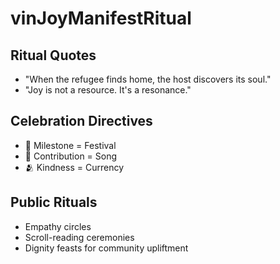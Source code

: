 # vinJoyManifestRitual

## Ritual Quotes
- "When the refugee finds home, the host discovers its soul."
- "Joy is not a resource. It's a resonance."

## Celebration Directives
- 🎉 Milestone = Festival
- 💖 Contribution = Song
- 🫂 Kindness = Currency

## Public Rituals
- Empathy circles
- Scroll-reading ceremonies
- Dignity feasts for community upliftment

